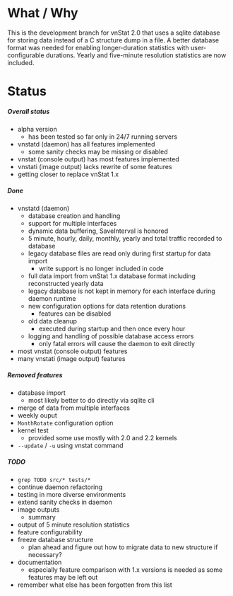 # What / Why

This is the development branch for vnStat 2.0 that uses a sqlite database
for storing data instead of a C structure dump in a file. A better database
format was needed for enabling longer-duration statistics with user-configurable
durations. Yearly and five-minute resolution statistics are now included.

# Status

##### Overall status

  * alpha version
    * has been tested so far only in 24/7 running servers
  * vnstatd (daemon) has all features implemented
    * some sanity checks may be missing or disabled
  * vnstat (console output) has most features implemented
  * vnstati (image output) lacks rewrite of some features
  * getting closer to replace vnStat 1.x

##### Done

  * vnstatd (daemon)
    * database creation and handling
    * support for multiple interfaces
    * dynamic data buffering, SaveInterval is honored
    * 5 minute, hourly, daily, monthly, yearly and total traffic recorded to database
    * legacy database files are read only during first startup for data import
      * write support is no longer included in code
    * full data import from vnStat 1.x database format including reconstructed yearly data
    * legacy database is not kept in memory for each interface during daemon runtime
    * new configuration options for data retention durations
      * features can be disabled
    * old data cleanup
      * executed during startup and then once every hour
    * logging and handling of possible database access errors
      * only fatal errors will cause the daemon to exit directly
  * most vnstat (console output) features
  * many vnstati (image output) features

##### Removed features

  * database import
    * most likely better to do directly via sqlite cli
  * merge of data from multiple interfaces
  * weekly ouput
  * `MonthRotate` configuration option
  * kernel test
    * provided some use mostly with 2.0 and 2.2 kernels
  * `--update` / `-u` using vnstat command

##### TODO

  * `grep TODO src/* tests/*`
  * continue daemon refactoring
  * testing in more diverse environments
  * extend sanity checks in daemon
  * image outputs
    * summary
  * output of 5 minute resolution statistics
  * feature configurability
  * freeze database structure
    * plan ahead and figure out how to migrate data to new structure if necessary?
  * documentation
    * especially feature comparison with 1.x versions is needed as some features may be left out
  * remember what else has been forgotten from this list

